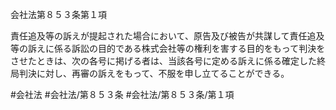 会社法第８５３条第１項

責任追及等の訴えが提起された場合において、原告及び被告が共謀して責任追及等の訴えに係る訴訟の目的である株式会社等の権利を害する目的をもって判決をさせたときは、次の各号に掲げる者は、当該各号に定める訴えに係る確定した終局判決に対し、再審の訴えをもって、不服を申し立てることができる。

#会社法
#会社法/第８５３条
#会社法/第８５３条/第１項
